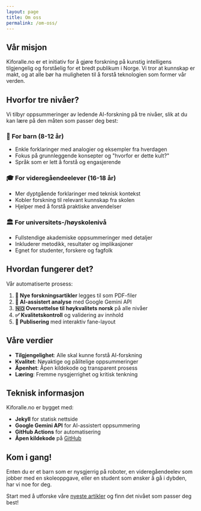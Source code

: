 ```yaml
---
layout: page
title: Om oss
permalink: /om-oss/
---
```


## Vår misjon

Kiforalle.no er et initiativ for å gjøre forskning på kunstig intelligens tilgjengelig og forståelig for et bredt publikum i Norge. Vi tror at kunnskap er makt, og at alle bør ha muligheten til å forstå teknologien som former vår verden.

## Hvorfor tre nivåer?

Vi tilbyr oppsummeringer av ledende AI-forskning på tre nivåer, slik at du kan lære på den måten som passer deg best:

### 🧒 For barn (8-12 år)
- Enkle forklaringer med analogier og eksempler fra hverdagen
- Fokus på grunnleggende konsepter og "hvorfor er dette kult?"
- Språk som er lett å forstå og engasjerende

### 🎓 For videregåendeelever (16-18 år)
- Mer dyptgående forklaringer med teknisk kontekst
- Kobler forskning til relevant kunnskap fra skolen
- Hjelper med å forstå praktiske anvendelser

### 🏛️ For universitets-/høyskolenivå
- Fullstendige akademiske oppsummeringer med detaljer
- Inkluderer metodikk, resultater og implikasjoner
- Egnet for studenter, forskere og fagfolk

## Hvordan fungerer det?

Vår automatiserte prosess:

1. **📄 Nye forskningsartikler** legges til som PDF-filer
2. **🤖 AI-assistert analyse** med Google Gemini API
3. **🇳🇴 Oversettelse til høykvalitets norsk** på alle nivåer
4. **✅ Kvalitetskontroll** og validering av innhold
5. **📱 Publisering** med interaktiv fane-layout

## Våre verdier

- **Tilgjengelighet**: Alle skal kunne forstå AI-forskning
- **Kvalitet**: Nøyaktige og pålitelige oppsummeringer
- **Åpenhet**: Åpen kildekode og transparent prosess
- **Læring**: Fremme nysgjerrighet og kritisk tenkning

## Teknisk informasjon

Kiforalle.no er bygget med:
- **Jekyll** for statisk nettside
- **Google Gemini API** for AI-assistert oppsummering
- **GitHub Actions** for automatisering
- **Åpen kildekode** på [GitHub](https://github.com/falense/kiforalle)

## Kom i gang!

Enten du er et barn som er nysgjerrig på roboter, en videregåendeelev som jobber med en skoleoppgave, eller en student som ønsker å gå i dybden, har vi noe for deg.

Start med å utforske våre [nyeste artikler](/) og finn det nivået som passer deg best!
